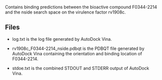 Contains binding predictions between the bioactive compound F0344-2214 and the nside search space on the virulence factor rv1908c.

## Files

- log.txt is the log file generated by AutoDock Vina.

- rv1908c_F0344-2214_nside.pdbqt is the PDBQT file generated by AutoDock Vina containing the orientation and binding location of F0344-2214.

- stdoe.txt is the combined STDOUT and STDERR output of AutoDock Vina.

